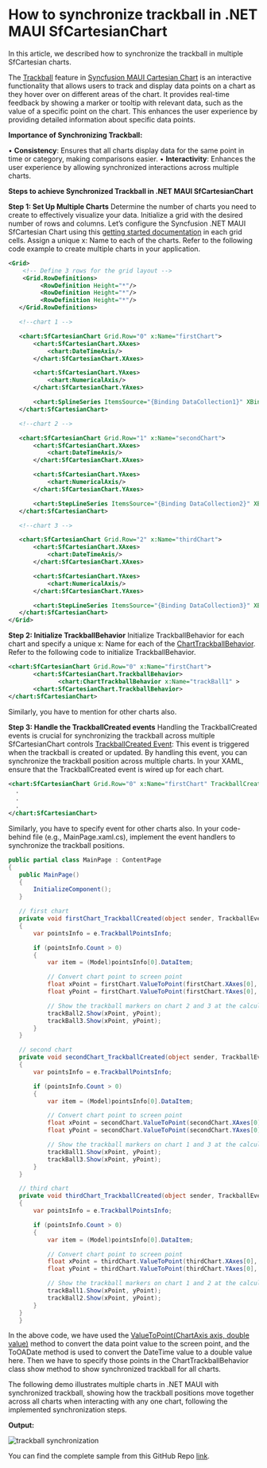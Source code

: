 # How to synchronize trackball in .NET MAUI SfCartesianChart

In this article, we described how to synchronize the trackball in multiple SfCartesian charts. 

The [Trackball](https://help.syncfusion.com/maui/cartesian-charts/trackball) feature in [Syncfusion MAUI Cartesian Chart](https://help.syncfusion.com/maui/cartesian-charts/getting-started) is an interactive functionality that allows users to track and display data points on a chart as they hover over on different areas of the chart. It provides real-time feedback by showing a marker or tooltip with relevant data, such as the value of a specific point on the chart. This enhances the user experience by providing detailed information about specific data points.

**Importance of Synchronizing Trackball:**

•	**Consistency**: Ensures that all charts display data for the same point in time or category, making comparisons easier.
•	**Interactivity**: Enhances the user experience by allowing synchronized interactions across multiple charts.


**Steps to achieve Synchronized Trackball in .NET MAUI SfCartesianChart**

**Step 1: Set Up Multiple Charts**
Determine the number of charts you need to create to effectively visualize your data. Initialize a grid with the desired number of rows and columns.
Let’s configure the Syncfusion .NET MAUI SfCartesian Chart using this [getting started documentation](https://help.syncfusion.com/maui/cartesian-charts/getting-started) in each grid cells. Assign a unique x: Name to each of the charts. Refer to the following code example to create multiple charts in your application.

 
 ```xml
<Grid>
     <!-- Define 3 rows for the grid layout -->
     <Grid.RowDefinitions>
          <RowDefinition Height="*"/>
          <RowDefinition Height="*"/>
          <RowDefinition Height="*"/>
    </Grid.RowDefinitions>

    <!--chart 1 -->

    <chart:SfCartesianChart Grid.Row="0" x:Name="firstChart"> 
        <chart:SfCartesianChart.XAxes>
            <chart:DateTimeAxis/>
        </chart:SfCartesianChart.XAxes>

        <chart:SfCartesianChart.YAxes>
            <chart:NumericalAxis/>
        </chart:SfCartesianChart.YAxes>

        <chart:SplineSeries ItemsSource="{Binding DataCollection1}" XBindingPath="Date" YBindingPath="Value"/>
    </chart:SfCartesianChart>

    <!--chart 2 -->

    <chart:SfCartesianChart Grid.Row="1" x:Name="secondChart">
        <chart:SfCartesianChart.XAxes>
            <chart:DateTimeAxis/>
        </chart:SfCartesianChart.XAxes>

        <chart:SfCartesianChart.YAxes>
            <chart:NumericalAxis/>
        </chart:SfCartesianChart.YAxes>

        <chart:StepLineSeries ItemsSource="{Binding DataCollection2}" XBindingPath="Date" YBindingPath="Value"/>
    </chart:SfCartesianChart>

    <!--chart 3 -->

    <chart:SfCartesianChart Grid.Row="2" x:Name="thirdChart">
        <chart:SfCartesianChart.XAxes>
            <chart:DateTimeAxis/>
        </chart:SfCartesianChart.XAxes>

        <chart:SfCartesianChart.YAxes>
            <chart:NumericalAxis/>
        </chart:SfCartesianChart.YAxes>

        <chart:StepLineSeries ItemsSource="{Binding DataCollection3}" XBindingPath="Date" YBindingPath="Value"/>
    </chart:SfCartesianChart>
</Grid> 
 ```


**Step 2: Initialize TrackballBehavior**
Initialize TrackballBehavior for each chart and specify a unique x: Name for each of the [ChartTrackballBehavior](https://help.syncfusion.com/cr/maui/Syncfusion.Maui.Charts.ChartTrackballBehavior.html?tabs=tabid-3). Refer to the following code to initialize TrackballBehavior.

 
 ```xml
<chart:SfCartesianChart Grid.Row="0" x:Name="firstChart"> 
        <chart:SfCartesianChart.TrackballBehavior>
               <chart:ChartTrackballBehavior x:Name="trackBall1" >       
        <chart:SfCartesianChart.TrackballBehavior> 
</chart:SfCartesianChart> 
 ```
Similarly, you have to mention for other charts also.

**Step 3: Handle the TrackballCreated events**
Handling the TrackballCreated events is crucial for synchronizing the trackball across multiple SfCartesianChart controls
[TrackballCreated Event](https://help.syncfusion.com/cr/maui/Syncfusion.Maui.Charts.SfCartesianChart.html#Syncfusion_Maui_Charts_SfCartesianChart_TrackballCreated): This event is triggered when the trackball is created or updated. By handling this event, you can synchronize the trackball position across multiple charts.
In your XAML, ensure that the TrackballCreated event is wired up for each chart.
 
 ```xml
<chart:SfCartesianChart Grid.Row="0" x:Name="firstChart" TrackballCreated="firstChart_TrackballCreated">
   . 
   .
   .
</chart:SfCartesianChart> 
 ```


Similarly, you have to specify event for other charts also.
 In your code-behind file (e.g., MainPage.xaml.cs), implement the event handlers to synchronize the trackball positions.

 ```csharp
public partial class MainPage : ContentPage
{
    public MainPage()
    {
        InitializeComponent();
    }

    // first chart
    private void firstChart_TrackballCreated(object sender, TrackballEventArgs e)
    {
        var pointsInfo = e.TrackballPointsInfo;

        if (pointsInfo.Count > 0)
        {
            var item = (Model)pointsInfo[0].DataItem;

            // Convert chart point to screen point
            float xPoint = firstChart.ValueToPoint(firstChart.XAxes[0], item.Date.ToOADate());
            float yPoint = firstChart.ValueToPoint(firstChart.YAxes[0], item.Value);

            // Show the trackball markers on chart 2 and 3 at the calculated screen positions
            trackBall2.Show(xPoint, yPoint);
            trackBall3.Show(xPoint, yPoint);
        }
    }

    // second chart
    private void secondChart_TrackballCreated(object sender, TrackballEventArgs e)
    {
        var pointsInfo = e.TrackballPointsInfo;

        if (pointsInfo.Count > 0)
        {
            var item = (Model)pointsInfo[0].DataItem;

            // Convert chart point to screen point
            float xPoint = secondChart.ValueToPoint(secondChart.XAxes[0], item.Date.ToOADate());
            float yPoint = secondChart.ValueToPoint(secondChart.YAxes[0], item.Value);

            // Show the trackball markers on chart 1 and 3 at the calculated screen positions
            trackBall1.Show(xPoint, yPoint);
            trackBall3.Show(xPoint, yPoint);
        }
    }

    // third chart
    private void thirdChart_TrackballCreated(object sender, TrackballEventArgs e)
    {
        var pointsInfo = e.TrackballPointsInfo;

        if (pointsInfo.Count > 0)
        {
            var item = (Model)pointsInfo[0].DataItem;

            // Convert chart point to screen point
            float xPoint = thirdChart.ValueToPoint(thirdChart.XAxes[0], item.Date.ToOADate());
            float yPoint = thirdChart.ValueToPoint(thirdChart.YAxes[0], item.Value);

            // Show the trackball markers on chart 1 and 2 at the calculated screen positions
            trackBall1.Show(xPoint, yPoint);
            trackBall2.Show(xPoint, yPoint);
        }
    }
    } 
 ```

In the above code, we have used the [ValueToPoint(ChartAxis axis, double value)](https://help.syncfusion.com/maui/cartesian-charts/transform-axis-value-to-pixel-value-and-vice-versa) method to convert the data point value to the screen point, and the ToOADate method is used to convert the DateTime value to a double value here. Then we have to specify those points in the ChartTrackballBehavior class show method to show synchronized trackball for all charts.

The following demo illustrates multiple charts in .NET MAUI with synchronized trackball, showing how the trackball positions move together across all charts when interacting with any one chart, following the implemented synchronization steps.

**Output:**
 
 ![ trackball synchronization](https://support.syncfusion.com/kb/agent/attachment/article/18647/inline?token=eyJhbGciOiJodHRwOi8vd3d3LnczLm9yZy8yMDAxLzA0L3htbGRzaWctbW9yZSNobWFjLXNoYTI1NiIsInR5cCI6IkpXVCJ9.eyJpZCI6IjM0MzQyIiwib3JnaWQiOiIzIiwiaXNzIjoic3VwcG9ydC5zeW5jZnVzaW9uLmNvbSJ9.SlnHed6aMQ8riGFUC2tKxYKLejojSUzYboX56xNEgxA)

You can find the complete sample from this GitHub Repo [link](https://github.com/SyncfusionExamples/How-to-synchronize-trackball-in-.NET-MAUI-SfCartesianChart).
